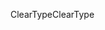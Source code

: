 <span data-ttu-id="61b4d-101">ClearType</span><span class="sxs-lookup"><span data-stu-id="61b4d-101">ClearType</span></span>